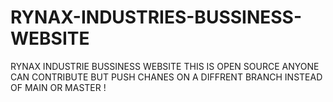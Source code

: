 # RYNAX-INDUSTRIES-BUSSINESS-WEBSITE
RYNAX INDUSTRIE BUSSINESS WEBSITE 
THIS IS OPEN SOURCE ANYONE CAN CONTRIBUTE BUT PUSH CHANES ON A DIFFRENT BRANCH INSTEAD OF MAIN OR MASTER !
